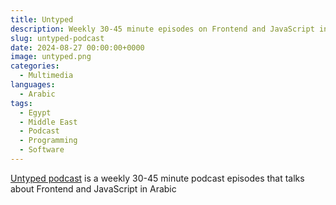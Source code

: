 ```yaml
---
title: Untyped
description: Weekly 30-45 minute episodes on Frontend and JavaScript in Arabic
slug: untyped-podcast
date: 2024-08-27 00:00:00+0000
image: untyped.png
categories:
  - Multimedia
languages:
  - Arabic
tags:
  - Egypt
  - Middle East
  - Podcast
  - Programming
  - Software
---
```


[Untyped podcast](https://untyped.fm) is a weekly 30-45 minute podcast episodes that talks about Frontend and JavaScript in Arabic